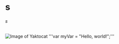 # s
###### s
![Image of Yaktocat](https://octodex.github.com/images/yaktocat.png)
'''var myVar = "Hello, world!";'''
